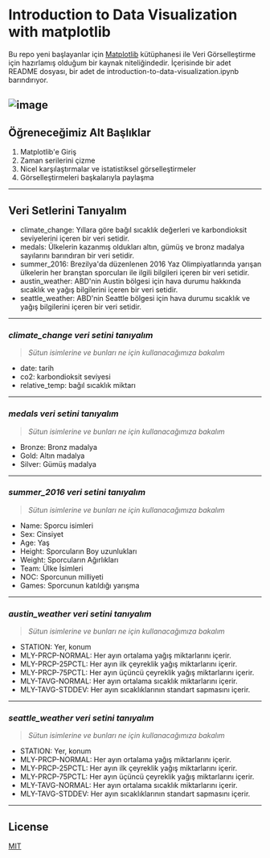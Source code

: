 # Introduction to Data Visualization with matplotlib

Bu repo yeni başlayanlar için [Matplotlib](https://matplotlib.org/) kütüphanesi ile Veri Görselleştirme için hazırlamış olduğum bir kaynak niteliğindedir. İçerisinde bir adet README dosyası, bir adet de introduction-to-data-visualization.ipynb barındırıyor.

![image](https://miro.medium.com/max/1400/1*u3QkXncCVoUk0ayFAYmYOQ.png)
---
## Öğreneceğimiz Alt Başlıklar
1. Matplotlib'e Giriş
2. Zaman serilerini çizme
3. Nicel karşılaştırmalar ve istatistiksel görselleştirmeler 
4. Görselleştirmeleri başkalarıyla paylaşma
---
## Veri Setlerini Tanıyalım
- climate_change: Yıllara göre bağıl sıcaklık değerleri ve karbondioksit seviyelerini içeren bir veri setidir.
- medals: Ülkelerin kazanmış oldukları altın, gümüş ve bronz madalya sayılarını barındıran bir veri setidir.
- summer_2016: Brezilya'da düzenlenen 2016 Yaz Olimpiyatlarında yarışan ülkelerin her branştan sporcuları ile ilgili bilgileri içeren bir veri setidir.
- austin_weather: ABD'nin Austin bölgesi için hava durumu hakkında sıcaklık ve yağış bilgilerini içeren bir veri setidir.
- seattle_weather: ABD'nin Seattle bölgesi için hava durumu sıcaklık ve yağış bilgilerini içeren bir veri setidir.
---
### *climate_change veri setini tanıyalım*
> *Sütun isimlerine ve bunları ne için kullanacağımıza bakalım*
* date: tarih
* co2: karbondioksit seviyesi
* relative_temp: bağıl sıcaklık miktarı
---
### *medals veri setini tanıyalım*
> *Sütun isimlerine ve bunları ne için kullanacağımıza bakalım*
* Bronze: Bronz madalya
* Gold: Altın madalya
* Silver: Gümüş madalya
---
### *summer_2016 veri setini tanıyalım*
> *Sütun isimlerine ve bunları ne için kullanacağımıza bakalım*
* Name: Sporcu isimleri
* Sex: Cinsiyet
* Age: Yaş
* Height: Sporcuların Boy uzunlukları
* Weight: Sporcuların Ağırlıkları
* Team: Ülke İsimleri
* NOC: Sporcunun milliyeti
* Games: Sporcunun katıldığı yarışma
---
### *austin_weather veri setini tanıyalım*
> *Sütun isimlerine ve bunları ne için kullanacağımıza bakalım*
* STATION: Yer, konum 
* MLY-PRCP-NORMAL: Her ayın ortalama yağış miktarlarını içerir.
* MLY-PRCP-25PCTL: Her ayın ilk çeyreklik yağış miktarlarını içerir.
* MLY-PRCP-75PCTL: Her ayın üçüncü çeyreklik yağış miktarlarını içerir.
* MLY-TAVG-NORMAL: Her ayın ortalama sıcaklık miktarlarını içerir.
* MLY-TAVG-STDDEV: Her ayın sıcaklıklarının standart sapmasını içerir.
---
### *seattle_weather veri setini tanıyalım*
> *Sütun isimlerine ve bunları ne için kullanacağımıza bakalım*
* STATION: Yer, konum 
* MLY-PRCP-NORMAL: Her ayın ortalama yağış miktarlarını içerir.
* MLY-PRCP-25PCTL: Her ayın ilk çeyreklik yağış miktarlarını içerir.
* MLY-PRCP-75PCTL: Her ayın üçüncü çeyreklik yağış miktarlarını içerir.
* MLY-TAVG-NORMAL: Her ayın ortalama sıcaklık miktarlarını içerir.
* MLY-TAVG-STDDEV: Her ayın sıcaklıklarının standart sapmasını içerir. 
---
## License
[MIT](https://choosealicense.com/licenses/mit/)